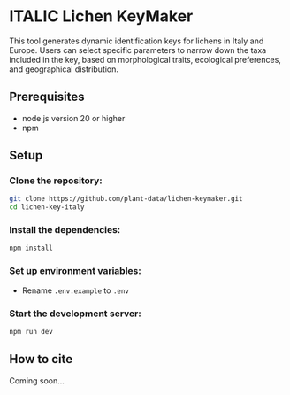 # ITALIC Lichen KeyMaker

This tool generates dynamic identification keys for lichens in Italy and Europe.
Users can select specific parameters to narrow down the taxa included in the key, based on morphological traits, ecological preferences, and geographical distribution.


## Prerequisites

- node.js version 20 or higher
- npm

## Setup

### Clone the repository:
```bash
git clone https://github.com/plant-data/lichen-keymaker.git
cd lichen-key-italy
```
### Install the dependencies:
```bash
npm install
```
### Set up environment variables:
- Rename `.env.example` to `.env`

### Start the development server:
```bash
npm run dev
```

## How to cite
Coming soon...